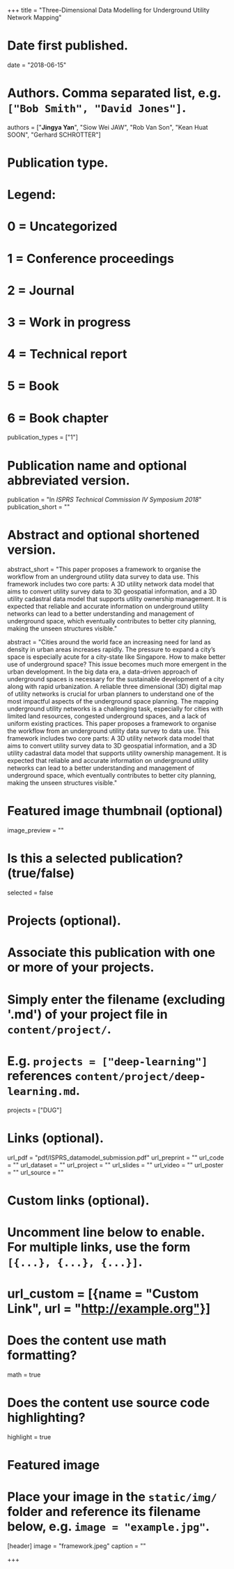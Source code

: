 
+++
title = "Three-Dimensional Data Modelling for Underground Utility Network Mapping"

# Date first published.
date = "2018-06-15"

# Authors. Comma separated list, e.g. `["Bob Smith", "David Jones"]`.
authors = ["__Jingya Yan__", "Siow Wei JAW", "Rob Van Son", "Kean Huat SOON", "Gerhard SCHROTTER"]

# Publication type.
# Legend:
# 0 = Uncategorized
# 1 = Conference proceedings
# 2 = Journal
# 3 = Work in progress
# 4 = Technical report
# 5 = Book
# 6 = Book chapter
publication_types = ["1"]

# Publication name and optional abbreviated version.
publication = "In *ISPRS Technical Commission IV Symposium 2018*"
publication_short = ""

# Abstract and optional shortened version.
abstract_short = "This paper proposes a framework to organise the workflow from an underground utility data survey to data use. This framework includes two core parts: A 3D utility network data model that aims to convert utility survey data to 3D geospatial information, and a 3D utility cadastral data model that supports utility ownership management. It is expected that reliable and accurate information on underground utility networks can lead to a better understanding and management of underground space, which eventually contributes to better city planning, making the unseen structures visible."

abstract = "Cities around the world face an increasing need for land as density in urban areas increases rapidly. The pressure to expand a city’s space is especially acute for a city-state like Singapore. How to make better use of underground space? This issue becomes much more emergent in the urban development. In the big data era, a data-driven approach of underground spaces is necessary for the sustainable development of a city along with rapid urbanization. A reliable three dimensional (3D) digital map of utility networks is crucial for urban planners to understand one of the most impactful aspects of the underground space planning. The mapping underground utility networks is a challenging task, especially for cities with limited land resources, congested underground spaces, and a lack of uniform existing practices. This paper proposes a framework to organise the workflow from an underground utility data survey to data use. This framework includes two core parts: A 3D utility network data model that aims to convert utility survey data to 3D geospatial information, and a 3D utility cadastral data model that supports utility ownership management. It is expected that reliable and accurate information on underground utility networks can lead to a better understanding and management of underground space, which eventually contributes to better city planning, making the unseen structures visible."


# Featured image thumbnail (optional)
image_preview = ""

# Is this a selected publication? (true/false)
selected = false

# Projects (optional).
#   Associate this publication with one or more of your projects.
#   Simply enter the filename (excluding '.md') of your project file in `content/project/`.
#   E.g. `projects = ["deep-learning"]` references `content/project/deep-learning.md`.
projects = ["DUG"]

# Links (optional).
url_pdf = "pdf/ISPRS_datamodel_submission.pdf"
url_preprint = ""
url_code = ""
url_dataset = ""
url_project = ""
url_slides = ""
url_video = ""
url_poster = ""
url_source = ""

# Custom links (optional).
#   Uncomment line below to enable. For multiple links, use the form `[{...}, {...}, {...}]`.
# url_custom = [{name = "Custom Link", url = "http://example.org"}]

# Does the content use math formatting?
math = true

# Does the content use source code highlighting?
highlight = true

# Featured image
# Place your image in the `static/img/` folder and reference its filename below, e.g. `image = "example.jpg"`.
[header]
image = "framework.jpeg"
caption = ""

+++
